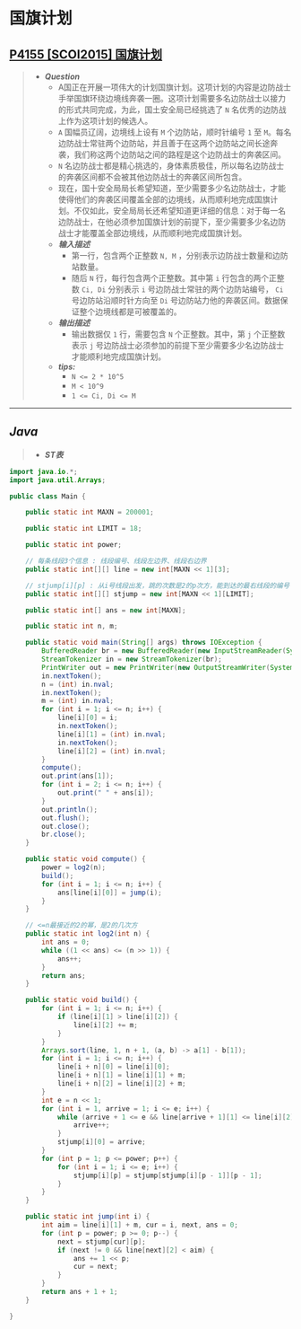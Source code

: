 # 国旗计划

## [P4155 [SCOI2015] 国旗计划](https://www.luogu.com.cn/problem/P4155)

> - ***Question***
>   - A国正在开展一项伟大的计划国旗计划。这项计划的内容是边防战士手举国旗环绕边境线奔袭一圈。这项计划需要多名边防战士以接力的形式共同完成，为此，国土安全局已经挑选了 `N` 名优秀的边防战上作为这项计划的候选人。
>   - `A` 国幅员辽阔，边境线上设有 `M` 个边防站，顺时针编号 `1` 至 `M`。每名边防战士常驻两个边防站，并且善于在这两个边防站之间长途奔袭，我们称这两个边防站之间的路程是这个边防战士的奔袭区间。
>   - `N` 名边防战士都是精心挑选的，身体素质极佳，所以每名边防战士的奔袭区间都不会被其他边防战士的奔袭区间所包含。
>   - 现在，国十安全局局长希望知道，至少需要多少名边防战士，才能使得他们的奔袭区间覆盖全部的边境线，从而顺利地完成国旗计划。不仅如此，安全局局长还希望知道更详细的信息：对于每一名边防战士，在他必须参加国旗计划的前提下，至少需要多少名边防战士才能覆盖全部边境线，从而顺利地完成国旗计划。
>   - ***输入描述***
>     - 第一行，包含两个正整数 `N, M` ，分别表示边防战士数量和边防站数量。
>     - 随后 `N` 行，每行包含两个正整数。其中第 `i` 行包含的两个正整数 `Ci, Di` 分别表示 `i` 号边防战士常驻的两个边防站编号， `Ci` 号边防站沿顺时针方向至 `Di` 号边防站力他的奔袭区间。数据保证整个边境线都是可被覆盖的。
>   - ***输出描述***
>     - 输出数据仅 `1` 行，需要包含 `N` 个正整数。其中，第 `j` 个正整数表示 `j` 号边防战士必须参加的前提下至少需要多少名边防战士才能顺利地完成国旗计划。
>   - ***tips:***
>     - `N <= 2 * 10^5`
>     - `M < 10^9`
>     - `1 <= Ci, Di <= M`

---

## *Java*

> - ***ST表***

```java
import java.io.*;
import java.util.Arrays;

public class Main {

    public static int MAXN = 200001;

    public static int LIMIT = 18;

    public static int power;

    // 每条线段3个信息 : 线段编号、线段左边界、线段右边界
    public static int[][] line = new int[MAXN << 1][3];

    // stjump[i][p] : 从i号线段出发，跳的次数是2的p次方，能到达的最右线段的编号
    public static int[][] stjump = new int[MAXN << 1][LIMIT];

    public static int[] ans = new int[MAXN];

    public static int n, m;

    public static void main(String[] args) throws IOException {
        BufferedReader br = new BufferedReader(new InputStreamReader(System.in));
        StreamTokenizer in = new StreamTokenizer(br);
        PrintWriter out = new PrintWriter(new OutputStreamWriter(System.out));
        in.nextToken();
        n = (int) in.nval;
        in.nextToken();
        m = (int) in.nval;
        for (int i = 1; i <= n; i++) {
            line[i][0] = i;
            in.nextToken();
            line[i][1] = (int) in.nval;
            in.nextToken();
            line[i][2] = (int) in.nval;
        }
        compute();
        out.print(ans[1]);
        for (int i = 2; i <= n; i++) {
            out.print(" " + ans[i]);
        }
        out.println();
        out.flush();
        out.close();
        br.close();
    }

    public static void compute() {
        power = log2(n);
        build();
        for (int i = 1; i <= n; i++) {
            ans[line[i][0]] = jump(i);
        }
    }

    // <=n最接近的2的幂，是2的几次方
    public static int log2(int n) {
        int ans = 0;
        while ((1 << ans) <= (n >> 1)) {
            ans++;
        }
        return ans;
    }

    public static void build() {
        for (int i = 1; i <= n; i++) {
            if (line[i][1] > line[i][2]) {
                line[i][2] += m;
            }
        }
        Arrays.sort(line, 1, n + 1, (a, b) -> a[1] - b[1]);
        for (int i = 1; i <= n; i++) {
            line[i + n][0] = line[i][0];
            line[i + n][1] = line[i][1] + m;
            line[i + n][2] = line[i][2] + m;
        }
        int e = n << 1;
        for (int i = 1, arrive = 1; i <= e; i++) {
            while (arrive + 1 <= e && line[arrive + 1][1] <= line[i][2]) {
                arrive++;
            }
            stjump[i][0] = arrive;
        }
        for (int p = 1; p <= power; p++) {
            for (int i = 1; i <= e; i++) {
                stjump[i][p] = stjump[stjump[i][p - 1]][p - 1];
            }
        }
    }

    public static int jump(int i) {
        int aim = line[i][1] + m, cur = i, next, ans = 0;
        for (int p = power; p >= 0; p--) {
            next = stjump[cur][p];
            if (next != 0 && line[next][2] < aim) {
                ans += 1 << p;
                cur = next;
            }
        }
        return ans + 1 + 1;
    }

}
```
